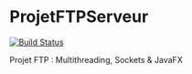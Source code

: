 ProjetFTPServeur
================

[![Build Status](https://travis-ci.org/EPSI-ProjetFTP-VLAK/ProjetFTPServeur.svg?branch=develop)](https://travis-ci.org/EPSI-ProjetFTP-VLAK/ProjetFTPServeur)

Projet FTP : Multithreading, Sockets &amp; JavaFX
